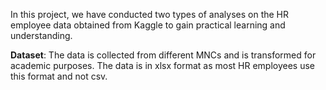 In this project, we have conducted two types of analyses on the HR employee data obtained from Kaggle to gain practical learning and understanding.

**Dataset**: The data is collected from different MNCs and is transformed for academic purposes. The data is in xlsx format as most HR employees use this format and not csv. 
